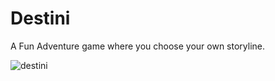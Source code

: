# Destini
A Fun Adventure game where you choose your own storyline.

![destini](https://user-images.githubusercontent.com/75268931/118272623-81e6e980-b4e0-11eb-9e0a-2d279930f108.png)



